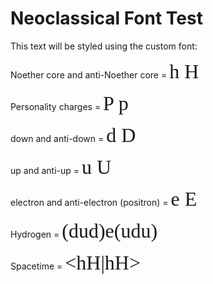 <style>
@font-face {
  font-family: 'neoclassical';
  src: url('output/neoclassical.ttf') format('truetype');
}
</style>

# Neoclassical Font Test

This text will be styled using the custom font:

Noether core and anti-Noether core = <span style="font-family: 'neoclassical'; font-size: 24pt;">h H</span>

Personality charges = <span style="font-family: 'neoclassical'; font-size: 24pt;">P p</span>

down and anti-down = <span style="font-family: 'neoclassical'; font-size: 24pt;">d D</span>

up and anti-up = <span style="font-family: 'neoclassical'; font-size: 24pt;">u U</span>

electron and anti-electron (positron) = <span style="font-family: 'neoclassical'; font-size: 24pt;">e E</span>

Hydrogen = <span style="font-family: 'neoclassical'; font-size: 24pt;">(dud)e(udu)</span>

Spacetime = <span style="font-family: 'neoclassical'; font-size: 24pt;">&lt;hH|hH&gt;</span>


